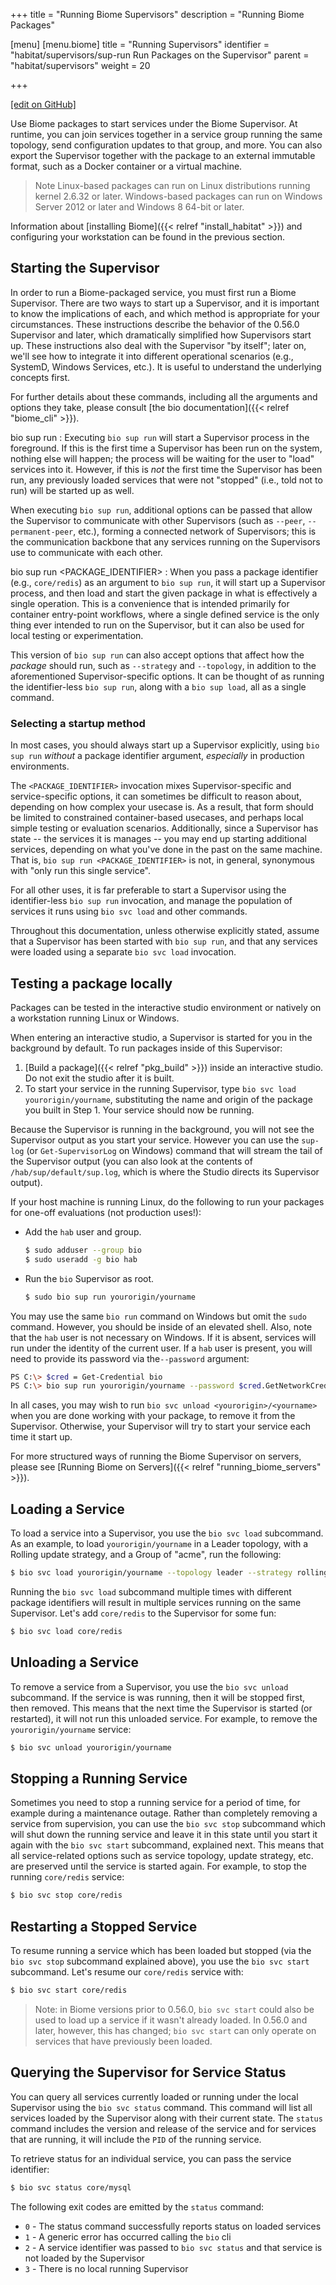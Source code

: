 +++
title = "Running Biome Supervisors"
description = "Running Biome Packages"

[menu]
  [menu.biome]
    title = "Running Supervisors"
    identifier = "habitat/supervisors/sup-run Run Packages on the Supervisor"
    parent = "habitat/supervisors"
    weight = 20

+++

[\[edit on GitHub\]](https://github.com/habitat-sh/habitat/blob/master/components/docs-chef-io/content/habitat/sup_run.md)

Use Biome packages to start services under the Biome Supervisor. At runtime, you can join services together in a service group running the same topology, send configuration updates to that group, and more. You can also export the Supervisor together with the package to an external immutable format, such as a Docker container or a virtual machine.

> Note Linux-based packages can run on Linux distributions running kernel 2.6.32 or later. Windows-based packages can run on Windows Server 2012 or later and Windows 8 64-bit or later.

Information about [installing Biome]({{< relref "install_habitat" >}}) and configuring your workstation can be found in the previous section.

## Starting the Supervisor

In order to run a Biome-packaged service, you must first run a Biome Supervisor. There are two ways to start up a Supervisor, and it is important to know the implications of each, and which method is appropriate for your circumstances. These instructions describe the behavior of the 0.56.0 Supervisor and later, which dramatically simplified how Supervisors start up. These instructions also deal with the Supervisor "by itself"; later on, we'll see how to integrate it into different operational scenarios (e.g., SystemD, Windows Services, etc.). It is useful to understand the underlying concepts first.

For further details about these commands, including all the arguments and options they take, please consult [the bio documentation]({{< relref "biome_cli" >}}).

bio sup run
: Executing `bio sup run` will start a Supervisor process in the foreground. If this is the first time a Supervisor has been run on the system, nothing else will happen; the process will be waiting for the user to "load" services into it. However, if this is _not_ the first time the Supervisor has been run, any previously loaded services that were not "stopped" (i.e., told not to run) will be started up as well.

When executing `bio sup run`, additional options can be passed that allow the Supervisor to communicate with other Supervisors (such as `--peer`, `--permanent-peer`, etc.), forming a connected network of Supervisors; this is the communication backbone that any services running on the Supervisors use to communicate with each other.

bio sup run \<PACKAGE_IDENTIFIER\>
: When you pass a package identifier (e.g., `core/redis`) as an argument to `bio sup run`, it will start up a Supervisor process, and then load and start the given package in what is effectively a single operation. This is a convenience that is intended primarily for container entry-point workflows, where a single defined service is the only thing ever intended to run on the Supervisor, but it can also be used for local testing or experimentation.

This version of `bio sup run` can also accept options that affect how the _package_ should run, such as `--strategy` and `--topology`, in addition to the aforementioned Supervisor-specific options. It can be thought of as running the identifier-less `bio sup run`, along with a `bio sup load`, all as a single command.

### Selecting a startup method

In most cases, you should always start up a Supervisor explicitly, using `bio sup run` _without_ a package identifier argument, _especially_ in production environments.

The `<PACKAGE_IDENTIFIER>` invocation mixes Supervisor-specific and service-specific options, it can sometimes be difficult to reason about, depending on how complex your usecase is. As a result, that form should be limited to constrained container-based usecases, and perhaps local simple testing or evaluation scenarios. Additionally, since a Supervisor has state -- the services it is manages -- you may end up starting additional services, depending on what you've done in the past on the same machine. That is, `bio sup run <PACKAGE_IDENTIFIER>` is not, in general, synonymous with "only run this single service".

For all other uses, it is far preferable to start a Supervisor using the identifier-less `bio sup run` invocation, and manage the population of services it runs using `bio svc load` and other commands.

Throughout this documentation, unless otherwise explicitly stated, assume that a Supervisor has been started with `bio sup run`, and that any services were loaded using a separate `bio svc load` invocation.

## Testing a package locally

Packages can be tested in the interactive studio environment or natively on a workstation running Linux or Windows.

When entering an interactive studio, a Supervisor is started for you in the background by default. To run packages inside of this Supervisor:

1. [Build a package]({{< relref "pkg_build" >}}) inside an interactive studio. Do not exit the studio after it is built.
2. To start your service in the running Supervisor, type `bio svc load yourorigin/yourname`, substituting the name and origin of the package you built in Step 1. Your service should now be running.

Because the Supervisor is running in the background, you will not see the Supervisor output as you start your service. However you can use the `sup-log` (or `Get-SupervisorLog` on Windows) command that will stream the tail of the Supervisor output (you can also look at the contents of `/hab/sup/default/sup.log`, which is where the Studio directs its Supervisor output).

If your host machine is running Linux, do the following to run your packages for one-off evaluations (not production uses!):

* Add the `hab` user and group.

    ```bash
    $ sudo adduser --group bio
    $ sudo useradd -g bio hab
    ```

* Run the `bio` Supervisor as root.

    ```bash
    $ sudo bio sup run yourorigin/yourname
    ```

You may use the same `bio run` command on Windows but omit the `sudo` command. However, you should be inside of an elevated shell. Also, note that the `hab` user is not necessary on Windows. If it is absent, services will run under the identity of the current user. If a `hab` user is present, you will need to provide its password via the`--password` argument:

```bash
PS C:\> $cred = Get-Credential bio
PS C:\> bio sup run yourorigin/yourname --password $cred.GetNetworkCredential().Password
```

In all cases, you may wish to run `bio svc unload <yourorigin>/<yourname>` when you are done working with your package, to remove it from the Supervisor. Otherwise, your Supervisor will try to start your service each time it start up.

For more structured ways of running the Biome Supervisor on servers, please see [Running Biome on Servers]({{< relref "running_biome_servers" >}}).

## Loading a Service

To load a service into a Supervisor, you use the `bio svc load` subcommand. As an example, to load `yourorigin/yourname` in a Leader topology, with a Rolling update strategy, and a Group of "acme", run the following:

```bash
$ bio svc load yourorigin/yourname --topology leader --strategy rolling --group acme
```

Running the `bio svc load` subcommand multiple times with different package identifiers will result in multiple services running on the same Supervisor. Let's add `core/redis` to the Supervisor for some fun:

```bash
$ bio svc load core/redis
```

## Unloading a Service

To remove a service from a Supervisor, you use the `bio svc unload` subcommand. If the service is was running, then it will be stopped first, then removed. This means that the next time the Supervisor is started (or restarted), it will not run this unloaded service. For example, to remove the `yourorigin/yourname` service:

```bash
$ bio svc unload yourorigin/yourname
```

## Stopping a Running Service

Sometimes you need to stop a running service for a period of time, for example during a maintenance outage. Rather than completely removing a service from supervision, you can use the `bio svc stop` subcommand which will shut down the running service and leave it in this state until you start it again with the `bio svc start` subcommand, explained next. This means that all service-related options such as service topology, update strategy, etc. are preserved until the service is started again. For example, to stop the running `core/redis` service:

```bash
$ bio svc stop core/redis
```

## Restarting a Stopped Service

To resume running a service which has been loaded but stopped (via the `bio svc stop` subcommand explained above), you use the `bio svc start` subcommand. Let's resume our `core/redis` service with:

```bash
$ bio svc start core/redis
```

> Note: in Biome versions prior to 0.56.0, `bio svc start` could also be used to load up a service if it wasn't already loaded. In 0.56.0 and later, however, this has changed; `bio svc start` can only operate on services that have previously been loaded.

## Querying the Supervisor for Service Status

You can query all services currently loaded or running under the local Supervisor using the `bio svc status` command. This command will list all services loaded by the Supervisor along with their current state. The `status` command includes the version and release of the service and for services that are running, it will include the `PID` of the running service.

To retrieve status for an individual service, you can pass the service identifier:

```bash
$ bio svc status core/mysql
```

The following exit codes are emitted by the `status` command:

* `0` - The status command successfully reports status on loaded services
* `1` - A generic error has occurred calling the `bio` cli
* `2` - A service identifier was passed to `bio svc status` and that service is not loaded by the Supervisor
* `3` - There is no local running Supervisor

